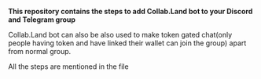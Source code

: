 **This repository contains the steps to add Collab.Land bot to your Discord and Telegram group**

Collab.Land bot can also be also used to make token gated chat(only people having token and have linked their wallet can join the group) apart from normal group.

All the steps are mentioned in the file